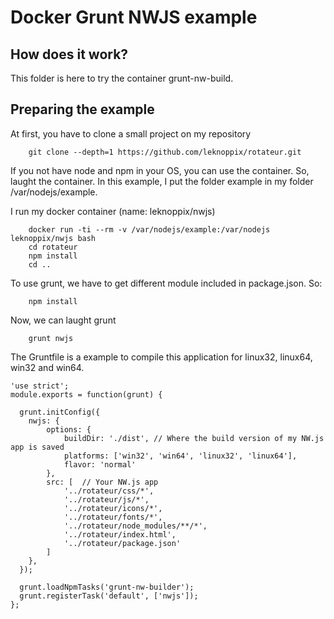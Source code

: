 # Docker Grunt NWJS example

## How does it work?
This folder is here to try the container grunt-nw-build.


## Preparing the example
At first, you have to clone a small project on my repository

```
	git clone --depth=1 https://github.com/leknoppix/rotateur.git
```

If you not have node and npm in your OS, you can use the container. So, laught the container.
In this example, I put the folder example in my folder /var/nodejs/example.

I run my docker container (name: leknoppix/nwjs)
```
	docker run -ti --rm -v /var/nodejs/example:/var/nodejs leknoppix/nwjs bash
	cd rotateur
	npm install
	cd ..

```

To use grunt, we have to get different module included in package.json. So:

```
	npm install
```

Now, we can laught grunt

```
	grunt nwjs
```

The Gruntfile is a example to compile this application for linux32, linux64, win32 and win64.
```
'use strict';
module.exports = function(grunt) {

  grunt.initConfig({
    nwjs: {
		options: {
			buildDir: './dist', // Where the build version of my NW.js app is saved
			platforms: ['win32', 'win64', 'linux32', 'linux64'],
			flavor: 'normal'
		},
		src: [  // Your NW.js app
			'../rotateur/css/*',
			'../rotateur/js/*',
			'../rotateur/icons/*',
			'../rotateur/fonts/*',
			'../rotateur/node_modules/**/*',
			'../rotateur/index.html',
			'../rotateur/package.json'
		]
    },
  });
  
  grunt.loadNpmTasks('grunt-nw-builder');
  grunt.registerTask('default', ['nwjs']);
};
```